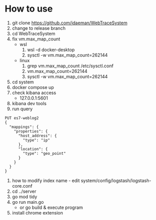 # How to use

1. git clone https://github.com/jdaeman/WebTraceSystem
1. change to release branch
1. cd WebTraceSystem
1. fix vm.max_map_count
    - wsl
        1. wsl -d docker-desktop
        1. sysctl -w vm.max_map_count=262144
    - linux
        1. grep vm.max_map_count /etc/sysctl.conf
        1. vm.max_map_count=262144
        1. sysctl -w vm.max_map_count=262144
1. cd system 
1. docker compose up
1. check kibana access
    - 127.0.0.1:5601
1. kibana dev tools
1. run query
~~~
PUT es7-weblog2
{
  "mappings": {
    "properties": {
      "host_address": {
        "type": "ip"
      },
      "location": {
        "type": "geo_point"
      }
    }
  }
}
~~~
  1. how to modify index name
    - edit system/config/logstash/logstash-core.conf
1. cd ../server
1. go mod tidy
1. go run main.go
    - or go build & execute program
1. install chrome extension
